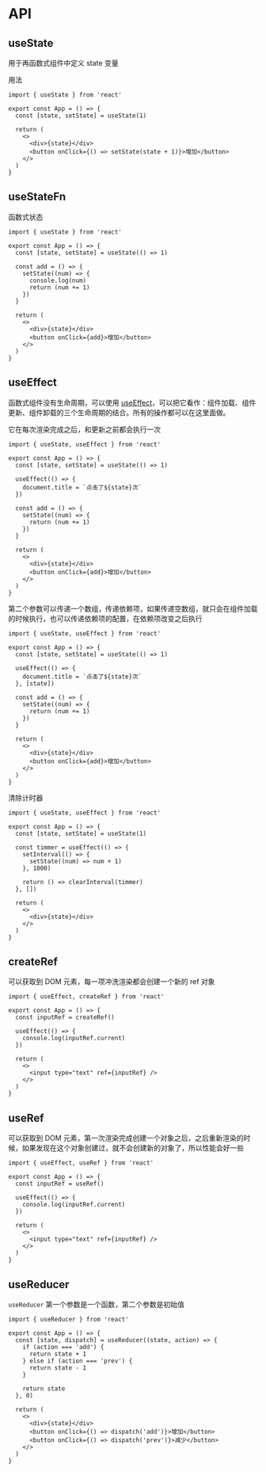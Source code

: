 # API

## useState

用于再函数式组件中定义 state 变量

用法

```tsx
import { useState } from 'react'

export const App = () => {
  const [state, setState] = useState(1)

  return (
    <>
      <div>{state}</div>
      <button onClick={() => setState(state + 1)}>增加</button>
    </>
  )
}
```

## useStateFn

函数式状态

```tsx
import { useState } from 'react'

export const App = () => {
  const [state, setState] = useState(() => 1)

  const add = () => {
    setState((num) => {
      console.log(num)
      return (num += 1)
    })
  }

  return (
    <>
      <div>{state}</div>
      <button onClick={add}>增加</button>
    </>
  )
}
```

## useEffect

函数式组件没有生命周期，可以使用 [useEffect](https://react.docschina.org/reference/react/useEffect)，可以把它看作：组件加载、组件更新、组件卸载的三个生命周期的结合。所有的操作都可以在这里面做。

它在每次渲染完成之后，和更新之前都会执行一次

```tsx
import { useState, useEffect } from 'react'

export const App = () => {
  const [state, setState] = useState(() => 1)

  useEffect(() => {
    document.title = `点击了${state}次`
  })

  const add = () => {
    setState((num) => {
      return (num += 1)
    })
  }

  return (
    <>
      <div>{state}</div>
      <button onClick={add}>增加</button>
    </>
  )
}
```

第二个参数可以传递一个数组，传递依赖项，如果传递空数组，就只会在组件加载的时候执行，也可以传递依赖项的配置，在依赖项改变之后执行

```tsx
import { useState, useEffect } from 'react'

export const App = () => {
  const [state, setState] = useState(() => 1)

  useEffect(() => {
    document.title = `点击了${state}次`
  }, [state])

  const add = () => {
    setState((num) => {
      return (num += 1)
    })
  }

  return (
    <>
      <div>{state}</div>
      <button onClick={add}>增加</button>
    </>
  )
}
```

清除计时器

```tsx
import { useState, useEffect } from 'react'

export const App = () => {
  const [state, setState] = useState(1)

  const timmer = useEffect(() => {
    setInterval(() => {
      setState((num) => num + 1)
    }, 1000)

    return () => clearInterval(timmer)
  }, [])

  return (
    <>
      <div>{state}</div>
    </>
  )
}
```

## createRef

可以获取到 DOM 元素，每一项冲洗渲染都会创建一个新的 ref 对象

```tsx
import { useEffect, createRef } from 'react'

export const App = () => {
  const inputRef = createRef()

  useEffect(() => {
    console.log(inputRef.current)
  })

  return (
    <>
      <input type="text" ref={inputRef} />
    </>
  )
}
```

## useRef

可以获取到 DOM 元素，第一次渲染完成创建一个对象之后，之后重新渲染的时候，如果发现在这个对象创建过，就不会创建新的对象了，所以性能会好一些

```tsx
import { useEffect, useRef } from 'react'

export const App = () => {
  const inputRef = useRef()

  useEffect(() => {
    console.log(inputRef.current)
  })

  return (
    <>
      <input type="text" ref={inputRef} />
    </>
  )
}
```

## useReducer

`useReducer` 第一个参数是一个函数，第二个参数是初始值

```tsx
import { useReducer } from 'react'

export const App = () => {
  const [state, dispatch] = useReducer((state, action) => {
    if (action === 'add') {
      return state + 1
    } else if (action === 'prev') {
      return state - 1
    }

    return state
  }, 0)

  return (
    <>
      <div>{state}</div>
      <button onClick={() => dispatch('add')}>增加</button>
      <button onClick={() => dispatch('prev')}>减少</button>
    </>
  )
}
```
